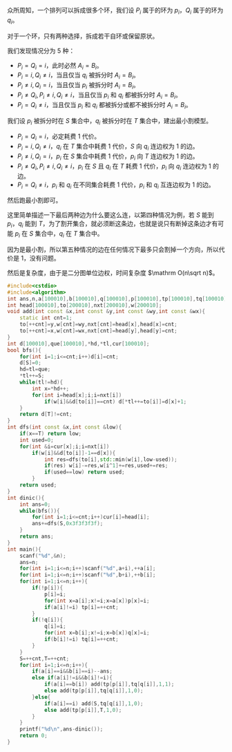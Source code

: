 众所周知，一个排列可以拆成很多个环，我们设 $P_i$ 属于的环为 $p_i$，$Q_i$ 属于的环为 $q_i$。

对于一个环，只有两种选择，拆成若干自环或保留原状。

我们发现情况分为 $5$ 种：

- $P_i=Q_i=i$，此时必然 $A_i=B_i$。
- $P_i=i,Q_i\ne i$，当且仅当 $q_i$ 被拆分时 $A_i=B_i$。
- $P_i\ne i,Q_i=i$，当且仅当 $p_i$ 被拆分时 $A_i=B_i$。
- $P_i\ne Q_i,P_i\ne i,Q_i\ne i$，当且仅当 $p_i$ 和 $q_i$ 都被拆分时 $A_i=B_i$。
- $P_i=Q_i\ne i$，当且仅当 $p_i$ 和 $q_i$ 都被拆分或都不被拆分时 $A_i=B_i$。

我们设 $p_i$ 被拆分时在 $S$ 集合中，$q_i$ 被拆分时在 $T$ 集合中，建出最小割模型。

- $P_i=Q_i=i$，必定耗费 $1$ 代价。
- $P_i=i,Q_i\ne i$，$q_i$ 在 $T$ 集合中耗费 $1$ 代价，$S$ 向 $q_i$ 连边权为 $1$ 的边。
- $P_i\ne i,Q_i=i$，$p_i$ 在 $S$ 集合中耗费 $1$ 代价，$p_i$ 向 $T$ 连边权为 $1$ 的边。
- $P_i\ne Q_i,P_i\ne i,Q_i\ne i$，$p_i$ 在 $S$ 且 $q_i$ 在 $T$ 耗费 $1$ 代价，$p_i$ 向 $q_i$ 连边权为 $1$ 的边。
- $P_i=Q_i\ne i$，$p_i$ 和 $q_i$ 在不同集合耗费 $1$ 代价，$p_i$ 和 $q_i$ 互连边权为 $1$ 的边。

然后跑最小割即可。

这里简单描述一下最后两种边为什么要这么连，以第四种情况为例，若 $S$ 能到 $p_i$，$q_i$ 能到 $T$，为了割开集合，就必须断这条边，也就是说只有断掉这条边才有可能 $p_i$ 在 $S$ 集合中，$q_i$ 在 $T$ 集合中。

因为是最小割，所以第五种情况的边在任何情况下最多只会割掉一个方向，所以代价是 $1$，没有问题。

然后是复杂度，由于是二分图单位边权，时间复杂度 $\mathrm O(n\sqrt n)$。

```cpp
#include<cstdio>
#include<algorithm>
int ans,n,a[100010],b[100010],q[100010],p[100010],tp[100010],tq[100010],cnt,S,T;
int head[100010],to[200010],nxt[200010],w[200010]; 
void add(int const &x,int const &y,int const &wy,int const &wx){
	static int cnt=1;
	to[++cnt]=y,w[cnt]=wy,nxt[cnt]=head[x],head[x]=cnt;
	to[++cnt]=x,w[cnt]=wx,nxt[cnt]=head[y],head[y]=cnt;
}
int d[100010],que[100010],*hd,*tl,cur[100010];
bool bfs(){
	for(int i=1;i<=cnt;i++)d[i]=cnt;
	d[S]=0;
	hd=tl=que;
	*tl++=S;
	while(tl!=hd){
		int x=*hd++;
		for(int i=head[x];i;i=nxt[i])
			if(w[i]&&d[to[i]]==cnt) d[*tl++=to[i]]=d[x]+1;
	}
	return d[T]!=cnt;
}
int dfs(int const &x,int const &low){
	if(x==T) return low;
	int used=0;
	for(int &i=cur[x];i;i=nxt[i])
		if(w[i]&&d[to[i]]-1==d[x]){
			int res=dfs(to[i],std::min(w[i],low-used));
			if(res) w[i]-=res,w[i^1]+=res,used+=res;
			if(used==low) return used;
		}
	return used;
}
int dinic(){
	int ans=0;
	while(bfs()){
		for(int i=1;i<=cnt;i++)cur[i]=head[i];
		ans+=dfs(S,0x3f3f3f3f);
	}
	return ans;
}
int main(){
	scanf("%d",&n);
	ans=n;
	for(int i=1;i<=n;i++)scanf("%d",a+i),++a[i];
	for(int i=1;i<=n;i++)scanf("%d",b+i),++b[i];
	for(int i=1;i<=n;i++){
		if(!p[i]){
			p[i]=i;
			for(int x=a[i];x!=i;x=a[x])p[x]=i;
			if(a[i]!=i) tp[i]=++cnt;
		}
		if(!q[i]){
			q[i]=i;
			for(int x=b[i];x!=i;x=b[x])q[x]=i;
			if(b[i]!=i) tq[i]=++cnt;
		}
	}
	S=++cnt,T=++cnt;
	for(int i=1;i<=n;i++){
		if(a[i]==i&&b[i]==i)--ans;
		else if(a[i]!=i&&b[i]!=i){
			if(a[i]==b[i]) add(tp[p[i]],tq[q[i]],1,1);
			else add(tp[p[i]],tq[q[i]],1,0);
		}else{
			if(a[i]==i) add(S,tq[q[i]],1,0);
			else add(tp[p[i]],T,1,0);
		}
	}
	printf("%d\n",ans-dinic());
	return 0;
}
```

